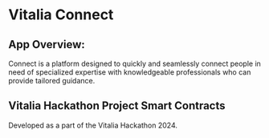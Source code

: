 # Vitalia Connect

## App Overview:

Connect is a platform designed to quickly and seamlessly connect people in need of specialized expertise with knowledgeable professionals who can provide tailored guidance.

## Vitalia Hackathon Project Smart Contracts

Developed as a part of the Vitalia Hackathon 2024.
